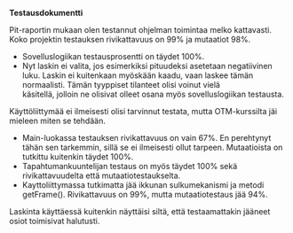 **Testausdokumentti**

Pit-raportin mukaan olen testannut ohjelman toimintaa melko kattavasti. Koko projektin testauksen rivikattavuus on 99% ja 
mutaatiot 98%.

- Sovelluslogiikan testausprosentti on täydet 100%.
- Nyt laskin ei valita, jos esimerkiksi pituudeksi asetetaan negatiivinen luku. Laskin ei kuitenkaan myöskään kaadu, vaan      laskee tämän normaalisti. Tämän tyyppiset tilanteet olisi voinut vielä    
  käsitellä, jolloin ne olisivat olleet osana myös sovelluslogiikan testausta.


Käyttöliittymää ei ilmeisesti olisi tarvinnut testata, mutta OTM-kurssilta jäi mieleen miten se tehdään. 

- Main-luokassa testauksen rivikattavuus on vain 67%. En perehtynyt tähän sen tarkemmin, sillä se ei ilmeisesti ollut tarpeen. 
  Mutaatioista on tutkittu kuitenkin täydet 100%.
- Tapahtumankuuntelijan testaus on myös täydet 100% sekä rivikattavuudelta että mutaatiotestaukselta.
- Kayttoliittymassa tutkimatta jää ikkunan sulkumekanismi ja metodi getFrame(). Rivikattavuus on 99%, mutta mutaatiotestaus    jää 94%.

 Laskinta käyttäessä kuitenkin näyttäisi siltä, että testaamattakin jääneet osiot toimisivat halutusti.
